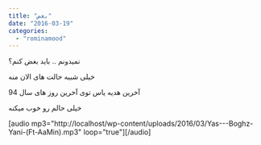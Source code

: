 ```yaml
---
title: "بغض"
date: "2016-03-19"
categories: 
  - "rominamood"
---
```


نمیدونم .. باید بغض کنم؟

خیلی شبیه حالت های الان منه

آخرین هدیه یاس توی آخرین روز های سال 94

خیلی حالم رو خوب میکنه

\[audio mp3="http://localhost/wp-content/uploads/2016/03/Yas---Boghz-Yani-(Ft-AaMin).mp3" loop="true"\]\[/audio\]
